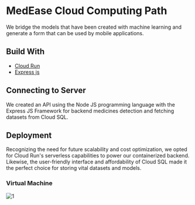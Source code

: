 # MedEase Cloud Computing Path
We bridge the models that have been created with machine learning and generate a form that can be used by mobile applications.

## Build With
- [Cloud Run](https://cloud.google.com/run?hl=en)
- [Express js](http://expressjs.com/en/starter/installing.html)

## Connecting to Server
We created an API using the Node JS programming language with the Express JS Framework for backend medicines detection and fetching datasets from Cloud SQL.

## Deployment
Recognizing the need for future scalability and cost optimization, we opted for Cloud Run's serverless capabilities to power our containerized backend. Likewise, the user-friendly interface and affordability of Cloud SQL made it the perfect choice for storing vital datasets and models.

### Virtual Machine 
![1](https://github.com/fajasumitra/MedEase-Backend/assets/95381061/9fe536dc-866c-4024-b645-ac89ca6d3446)
